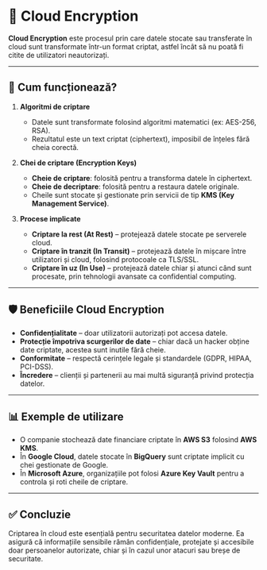 # 🔐 Cloud Encryption

**Cloud Encryption** este procesul prin care datele stocate sau transferate în cloud sunt transformate într-un format criptat, astfel încât să nu poată fi citite de utilizatori neautorizați.  

---

## 📌 Cum funcționează?
1. **Algoritmi de criptare**  
   - Datele sunt transformate folosind algoritmi matematici (ex: AES-256, RSA).  
   - Rezultatul este un text criptat (ciphertext), imposibil de înțeles fără cheia corectă.  

2. **Chei de criptare (Encryption Keys)**  
   - **Cheie de criptare**: folosită pentru a transforma datele în ciphertext.  
   - **Cheie de decriptare**: folosită pentru a restaura datele originale.  
   - Cheile sunt stocate și gestionate prin servicii de tip **KMS (Key Management Service)**.  

3. **Procese implicate**  
   - **Criptare la rest (At Rest)** – protejează datele stocate pe serverele cloud.  
   - **Criptare în tranzit (In Transit)** – protejează datele în mișcare între utilizatori și cloud, folosind protocoale ca TLS/SSL.  
   - **Criptare în uz (In Use)** – protejează datele chiar și atunci când sunt procesate, prin tehnologii avansate ca confidential computing.  

---

## 🛡️ Beneficiile Cloud Encryption
- **Confidențialitate** – doar utilizatorii autorizați pot accesa datele.  
- **Protecție împotriva scurgerilor de date** – chiar dacă un hacker obține date criptate, acestea sunt inutile fără cheie.  
- **Conformitate** – respectă cerințele legale și standardele (GDPR, HIPAA, PCI-DSS).  
- **Încredere** – clienții și partenerii au mai multă siguranță privind protecția datelor.  

---

## 📊 Exemple de utilizare
- O companie stochează date financiare criptate în **AWS S3** folosind **AWS KMS**.  
- În **Google Cloud**, datele stocate în **BigQuery** sunt criptate implicit cu chei gestionate de Google.  
- În **Microsoft Azure**, organizațiile pot folosi **Azure Key Vault** pentru a controla și roti cheile de criptare.  

---

## ✅ Concluzie
Criptarea în cloud este esențială pentru securitatea datelor moderne. Ea asigură că informațiile sensibile rămân confidențiale, protejate și accesibile doar persoanelor autorizate, chiar și în cazul unor atacuri sau breșe de securitate.
